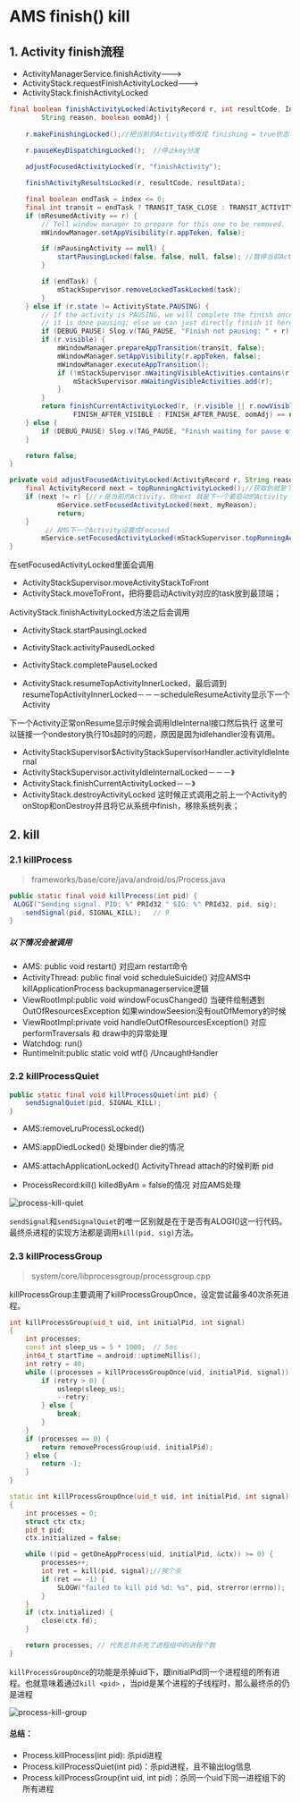 

# AMS finish()   kill  



## 1. Activity finish流程

- ActivityManagerService.finishActivity--->
- ActivityStack.requestFinishActivityLocked--->
- ActivityStack.finishActivityLocked

```java
final boolean finishActivityLocked(ActivityRecord r, int resultCode, Intent resultData,
        String reason, boolean oomAdj) {
 
    r.makeFinishingLocked();//把当前的Activity修改成 finishing = true状态
   
    r.pauseKeyDispatchingLocked();  //停止key分发

    adjustFocusedActivityLocked(r, "finishActivity");

    finishActivityResultsLocked(r, resultCode, resultData);

    final boolean endTask = index <= 0;
    final int transit = endTask ? TRANSIT_TASK_CLOSE : TRANSIT_ACTIVITY_CLOSE;
    if (mResumedActivity == r) {
        // Tell window manager to prepare for this one to be removed.
        mWindowManager.setAppVisibility(r.appToken, false);

        if (mPausingActivity == null) {
            startPausingLocked(false, false, null, false); //暂停当前Activity
        }

        if (endTask) {
            mStackSupervisor.removeLockedTaskLocked(task);
        }
    } else if (r.state != ActivityState.PAUSING) {
        // If the activity is PAUSING, we will complete the finish once
        // it is done pausing; else we can just directly finish it here.
        if (DEBUG_PAUSE) Slog.v(TAG_PAUSE, "Finish not pausing: " + r);
        if (r.visible) {
            mWindowManager.prepareAppTransition(transit, false);
            mWindowManager.setAppVisibility(r.appToken, false);
            mWindowManager.executeAppTransition();
            if (!mStackSupervisor.mWaitingVisibleActivities.contains(r)) {
                mStackSupervisor.mWaitingVisibleActivities.add(r);
            }
        }
        return finishCurrentActivityLocked(r, (r.visible || r.nowVisible) ?
                FINISH_AFTER_VISIBLE : FINISH_AFTER_PAUSE, oomAdj) == null;
    } else {
        if (DEBUG_PAUSE) Slog.v(TAG_PAUSE, "Finish waiting for pause of: " + r);
    }

    return false;
}
```



```java
private void adjustFocusedActivityLocked(ActivityRecord r, String reason) {
    final ActivityRecord next = topRunningActivityLocked();//获取到就是下一个要启动的Activity
    if (next != r) {//ｒ是当前的Activity，但next 就是下一个要启动的Activity
            mService.setFocusedActivityLocked(next, myReason);
            return;
    }     
         // AMS下一个Activity设置成Focused
        mService.setFocusedActivityLocked(mStackSupervisor.topRunningActivityLocked()
}
```

在setFocusedActivityLocked里面会调用

- ActivityStackSupervisor.moveActivityStackToFront
- ActivityStack.moveToFront，把将要启动Activity对应的task放到最顶端；

ActivityStack.finishActivityLocked方法之后会调用

- ActivityStack.startPausingLocked

- ActivityStack.activityPausedLocked

- ActivityStack.completePauseLocked

- ActivityStack.resumeTopActivityInnerLocked，最后调到resumeTopActivityInnerLocked－－－scheduleResumeActivity显示下一个Activity

  

下一个Activity正常onResume显示时候会调用IdleInternal接口然后执行  这里可以链接一个ondestory执行10s超时的问题，原因是因为idlehandler没有调用。

- ActivityStackSupervisor$ActivityStackSupervisorHandler.activityIdleInternal
- ActivityStackSupervisor.activityIdleInternalLocked－－－》
- ActivityStack.finishCurrentActivityLocked－－》
- ActivityStack.destroyActivityLocked
  这时候正式调用之前上一个Activity的onStop和onDestroy并且将它从系统中finish，移除系统列表；



## 2. kill



### 2.1 killProcess

> frameworks/base/core/java/android/os/Process.java

```java
public static final void killProcess(int pid) {
 ALOGI("Sending signal. PID: %" PRId32 " SIG: %" PRId32, pid, sig);
    sendSignal(pid, SIGNAL_KILL);   // 9
}
```

##### 以下情况会被调用

- AMS: public void restart()  对应am restart命令
- ActivityThread: public final void scheduleSuicide()  对应AMS中killApplicationProcess  backupmanagerservice逻辑
- ViewRootImpl:public void windowFocusChanged()  当硬件绘制遇到OutOfResourcesException 如果windowSeesion没有outOfMemory的时候
- ViewRootImpl:private void handleOutOfResourcesException()   对应performTraversals 和 draw中的异常处理
- Watchdog: run()  
- RuntimeInit:public static void wtf() /UncaughtHandler

### 2.2 killProcessQuiet

```java
public static final void killProcessQuiet(int pid) {
    sendSignalQuiet(pid, SIGNAL_KILL);
}
```

- AMS:removeLruProcessLocked()  

- AMS:appDiedLocked()    处理binder die的情况
- AMS:attachApplicationLocked()     ActivityThread attach的时候判断 pid
- ProcessRecord:kill()             killedByAm = false的情况   对应AMS处理

![process-kill-quiet](http://gityuan.com/images/android-process/process-kill-quiet.jpg)

`sendSignal`和`sendSignalQuiet`的唯一区别就是在于是否有ALOGI()这一行代码。最终杀进程的实现方法都是调用`kill(pid, sig)`方法。

### 2.3 killProcessGroup

> system/core/libprocessgroup/processgroup.cpp

killProcessGroup主要调用了killProcessGroupOnce，设定尝试最多40次杀死进程。

```cpp
int killProcessGroup(uid_t uid, int initialPid, int signal)
{
    int processes;
    const int sleep_us = 5 * 1000;  // 5ms
    int64_t startTime = android::uptimeMillis();
    int retry = 40;
    while ((processes = killProcessGroupOnce(uid, initialPid, signal)) > 0) {
        if (retry > 0) {
            usleep(sleep_us);
            --retry;
        } else {
            break;
        }
    }
    if (processes == 0) {
        return removeProcessGroup(uid, initialPid);
    } else {
        return -1;
    }
}
```



```cpp
static int killProcessGroupOnce(uid_t uid, int initialPid, int signal)
{
    int processes = 0;
    struct ctx ctx;
    pid_t pid;
    ctx.initialized = false;

    while ((pid = getOneAppProcess(uid, initialPid, &ctx)) >= 0) {
        processes++;
        int ret = kill(pid, signal);//挨个杀
        if (ret == -1) {
            SLOGW("failed to kill pid %d: %s", pid, strerror(errno));
        }
    }
    if (ctx.initialized) {
        close(ctx.fd);
    }

    return processes; // 代表总共杀死了进程组中的进程个数
}
```

`killProcessGroupOnce`的功能是杀掉uid下，跟initialPid同一个进程组的所有进程。也就意味着通过`kill <pid>` ，当pid是某个进程的子线程时，那么最终杀的仍是进程

![process-kill-group](http://gityuan.com/images/android-process/process-kill-group.jpg)

#### 总结：

- Process.killProcess(int pid): 杀pid进程
- Process.killProcessQuiet(int pid)：杀pid进程，且不输出log信息
- Process.killProcessGroup(int uid, int pid)：杀同一个uid下同一进程组下的所有进程



